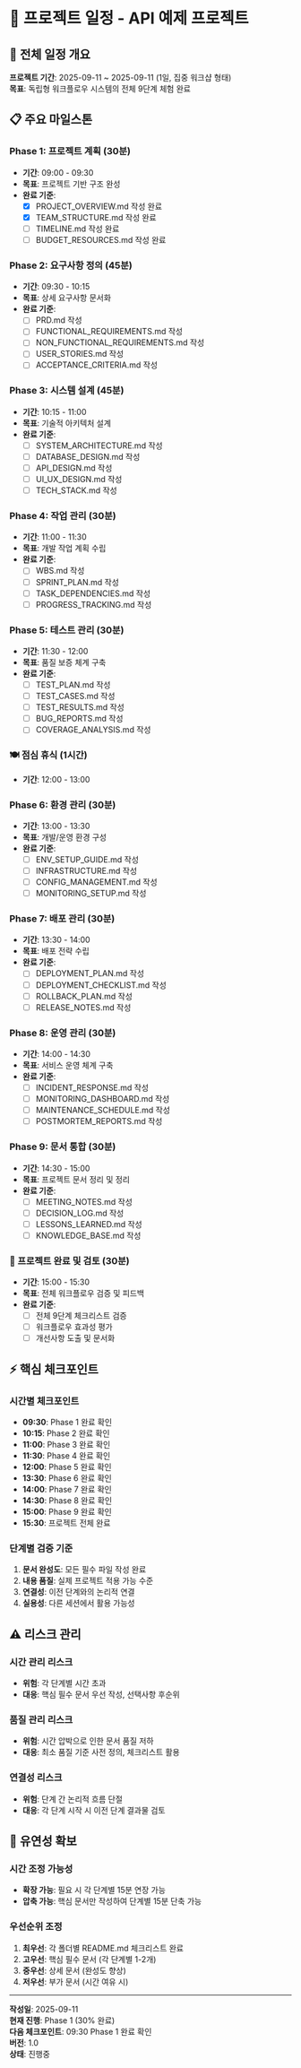# 📅 프로젝트 일정 - API 예제 프로젝트

## 🎯 전체 일정 개요

**프로젝트 기간**: 2025-09-11 ~ 2025-09-11 (1일, 집중 워크샵 형태)  
**목표**: 독립형 워크플로우 시스템의 전체 9단계 체험 완료

## 📋 주요 마일스톤

### Phase 1: 프로젝트 계획 (30분)
- **기간**: 09:00 - 09:30
- **목표**: 프로젝트 기반 구조 완성
- **완료 기준**:
  - [x] PROJECT_OVERVIEW.md 작성 완료
  - [x] TEAM_STRUCTURE.md 작성 완료
  - [ ] TIMELINE.md 작성 완료
  - [ ] BUDGET_RESOURCES.md 작성 완료

### Phase 2: 요구사항 정의 (45분)
- **기간**: 09:30 - 10:15
- **목표**: 상세 요구사항 문서화
- **완료 기준**:
  - [ ] PRD.md 작성
  - [ ] FUNCTIONAL_REQUIREMENTS.md 작성
  - [ ] NON_FUNCTIONAL_REQUIREMENTS.md 작성
  - [ ] USER_STORIES.md 작성
  - [ ] ACCEPTANCE_CRITERIA.md 작성

### Phase 3: 시스템 설계 (45분)
- **기간**: 10:15 - 11:00
- **목표**: 기술적 아키텍처 설계
- **완료 기준**:
  - [ ] SYSTEM_ARCHITECTURE.md 작성
  - [ ] DATABASE_DESIGN.md 작성
  - [ ] API_DESIGN.md 작성
  - [ ] UI_UX_DESIGN.md 작성
  - [ ] TECH_STACK.md 작성

### Phase 4: 작업 관리 (30분)
- **기간**: 11:00 - 11:30
- **목표**: 개발 작업 계획 수립
- **완료 기준**:
  - [ ] WBS.md 작성
  - [ ] SPRINT_PLAN.md 작성
  - [ ] TASK_DEPENDENCIES.md 작성
  - [ ] PROGRESS_TRACKING.md 작성

### Phase 5: 테스트 관리 (30분)
- **기간**: 11:30 - 12:00
- **목표**: 품질 보증 체계 구축
- **완료 기준**:
  - [ ] TEST_PLAN.md 작성
  - [ ] TEST_CASES.md 작성
  - [ ] TEST_RESULTS.md 작성
  - [ ] BUG_REPORTS.md 작성
  - [ ] COVERAGE_ANALYSIS.md 작성

### 🍽️ 점심 휴식 (1시간)
- **기간**: 12:00 - 13:00

### Phase 6: 환경 관리 (30분)
- **기간**: 13:00 - 13:30
- **목표**: 개발/운영 환경 구성
- **완료 기준**:
  - [ ] ENV_SETUP_GUIDE.md 작성
  - [ ] INFRASTRUCTURE.md 작성
  - [ ] CONFIG_MANAGEMENT.md 작성
  - [ ] MONITORING_SETUP.md 작성

### Phase 7: 배포 관리 (30분)
- **기간**: 13:30 - 14:00
- **목표**: 배포 전략 수립
- **완료 기준**:
  - [ ] DEPLOYMENT_PLAN.md 작성
  - [ ] DEPLOYMENT_CHECKLIST.md 작성
  - [ ] ROLLBACK_PLAN.md 작성
  - [ ] RELEASE_NOTES.md 작성

### Phase 8: 운영 관리 (30분)
- **기간**: 14:00 - 14:30
- **목표**: 서비스 운영 체계 구축
- **완료 기준**:
  - [ ] INCIDENT_RESPONSE.md 작성
  - [ ] MONITORING_DASHBOARD.md 작성
  - [ ] MAINTENANCE_SCHEDULE.md 작성
  - [ ] POSTMORTEM_REPORTS.md 작성

### Phase 9: 문서 통합 (30분)
- **기간**: 14:30 - 15:00
- **목표**: 프로젝트 문서 정리 및 정리
- **완료 기준**:
  - [ ] MEETING_NOTES.md 작성
  - [ ] DECISION_LOG.md 작성
  - [ ] LESSONS_LEARNED.md 작성
  - [ ] KNOWLEDGE_BASE.md 작성

### 🎯 프로젝트 완료 및 검토 (30분)
- **기간**: 15:00 - 15:30
- **목표**: 전체 워크플로우 검증 및 피드백
- **완료 기준**:
  - [ ] 전체 9단계 체크리스트 검증
  - [ ] 워크플로우 효과성 평가
  - [ ] 개선사항 도출 및 문서화

## ⚡ 핵심 체크포인트

### 시간별 체크포인트
- **09:30**: Phase 1 완료 확인
- **10:15**: Phase 2 완료 확인
- **11:00**: Phase 3 완료 확인
- **11:30**: Phase 4 완료 확인
- **12:00**: Phase 5 완료 확인
- **13:30**: Phase 6 완료 확인
- **14:00**: Phase 7 완료 확인
- **14:30**: Phase 8 완료 확인
- **15:00**: Phase 9 완료 확인
- **15:30**: 프로젝트 전체 완료

### 단계별 검증 기준
1. **문서 완성도**: 모든 필수 파일 작성 완료
2. **내용 품질**: 실제 프로젝트 적용 가능 수준
3. **연결성**: 이전 단계와의 논리적 연결
4. **실용성**: 다른 세션에서 활용 가능성

## ⚠️ 리스크 관리

### 시간 관리 리스크
- **위험**: 각 단계별 시간 초과
- **대응**: 핵심 필수 문서 우선 작성, 선택사항 후순위

### 품질 관리 리스크
- **위험**: 시간 압박으로 인한 문서 품질 저하
- **대응**: 최소 품질 기준 사전 정의, 체크리스트 활용

### 연결성 리스크
- **위험**: 단계 간 논리적 흐름 단절
- **대응**: 각 단계 시작 시 이전 단계 결과물 검토

## 🔄 유연성 확보

### 시간 조정 가능성
- **확장 가능**: 필요 시 각 단계별 15분 연장 가능
- **압축 가능**: 핵심 문서만 작성하여 단계별 15분 단축 가능

### 우선순위 조정
1. **최우선**: 각 폴더별 README.md 체크리스트 완료
2. **고우선**: 핵심 필수 문서 (각 단계별 1-2개)
3. **중우선**: 상세 문서 (완성도 향상)
4. **저우선**: 부가 문서 (시간 여유 시)

---

**작성일**: 2025-09-11  
**현재 진행**: Phase 1 (30% 완료)  
**다음 체크포인트**: 09:30 Phase 1 완료 확인  
**버전**: 1.0  
**상태**: 진행중